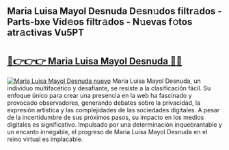 ## Maria Luisa Mayol Desnuda D𝚎sn𝚞dos filtr𝚊dos - Parts-bxe Vid𝚎os filtr𝚊dos - N𝚞evas f𝚘tos atr𝚊ctivas Vu5PT

# <h2><a href="http://mb04d0.tromn.icu/?c=Maria+Luisa+Mayol+Desnuda">🔗👉👉👉 Maria Luisa Mayol Desnuda 🔗🔗</a></h2>

[![Maria Luisa Mayol Desnuda nuevo](https://i.imgur.com/pEAQMta.gif)](http://mb04d0.tromn.icu/?c=Maria+Luisa+Mayol+Desnuda)
Maria Luisa Mayol Desnuda, un individuo multifacético y desafiante, se resiste a la clasificación fácil. Su enfoque único para crear una presencia en la web ha fascinado y provocado observadores, generando debates sobre la privacidad, la expresión artística y las complejidades de las sociedades digitales. A pesar de la incertidumbre de sus próximos pasos, su impacto en los medios digitales es significativo. Impulsado por una determinación inquebrantable y un encanto innegable, el progreso de Maria Luisa Mayol Desnuda en el reino virtual es implacable.
